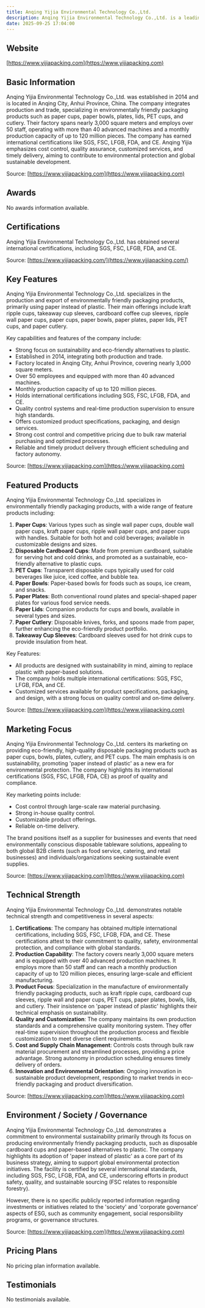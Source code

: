 ```yaml
---
title: Anqing Yijia Environmental Technology Co.,Ltd.
description: Anqing Yijia Environmental Technology Co.,Ltd. is a leading manufacturer focused on environmentally friendly packaging products, including kraft ripple cups, takeaway cup sleeves, paper lids, PET cups, and other disposable tableware. Founded in 2014 and based in Anqing, China, the company is committed to innovation, sustainability, and high-quality standards, serving global clients with certified eco-friendly solutions.
date: 2025-09-25 17:04:00
---
```


## Website

[https://www.yijiapacking.com](https://www.yijiapacking.com)

## Basic Information

Anqing Yijia Environmental Technology Co.,Ltd. was established in 2014 and is located in Anqing City, Anhui Province, China. The company integrates production and trade, specializing in environmentally friendly packaging products such as paper cups, paper bowls, plates, lids, PET cups, and cutlery. Their factory spans nearly 3,000 square meters and employs over 50 staff, operating with more than 40 advanced machines and a monthly production capacity of up to 120 million pieces. The company has earned international certifications like SGS, FSC, LFGB, FDA, and CE. Anqing Yijia emphasizes cost control, quality assurance, customized services, and timely delivery, aiming to contribute to environmental protection and global sustainable development.

Source: [https://www.yijiapacking.com](https://www.yijiapacking.com)

## Awards

No awards information available.

## Certifications

Anqing Yijia Environmental Technology Co.,Ltd. has obtained several international certifications, including SGS, FSC, LFGB, FDA, and CE.

Source: [https://www.yijiapacking.com/](https://www.yijiapacking.com/)

## Key Features

Anqing Yijia Environmental Technology Co.,Ltd. specializes in the production and export of environmentally friendly packaging products, primarily using paper instead of plastic. Their main offerings include kraft ripple cups, takeaway cup sleeves, cardboard coffee cup sleeves, ripple wall paper cups, paper cups, paper bowls, paper plates, paper lids, PET cups, and paper cutlery.

Key capabilities and features of the company include:

- Strong focus on sustainability and eco-friendly alternatives to plastic.
- Established in 2014, integrating both production and trade.
- Factory located in Anqing City, Anhui Province, covering nearly 3,000 square meters.
- Over 50 employees and equipped with more than 40 advanced machines.
- Monthly production capacity of up to 120 million pieces.
- Holds international certifications including SGS, FSC, LFGB, FDA, and CE.
- Quality control systems and real-time production supervision to ensure high standards.
- Offers customized product specifications, packaging, and design services.
- Strong cost control and competitive pricing due to bulk raw material purchasing and optimized processes.
- Reliable and timely product delivery through efficient scheduling and factory autonomy.

Source: [https://www.yijiapacking.com](https://www.yijiapacking.com)

## Featured Products

Anqing Yijia Environmental Technology Co.,Ltd. specializes in environmentally friendly packaging products, with a wide range of feature products including:

1. **Paper Cups**: Various types such as single wall paper cups, double wall paper cups, kraft paper cups, ripple wall paper cups, and paper cups with handles. Suitable for both hot and cold beverages; available in customizable designs and sizes.
2. **Disposable Cardboard Cups**: Made from premium cardboard, suitable for serving hot and cold drinks, and promoted as a sustainable, eco-friendly alternative to plastic cups.
3. **PET Cups**: Transparent disposable cups typically used for cold beverages like juice, iced coffee, and bubble tea.
4. **Paper Bowls**: Paper-based bowls for foods such as soups, ice cream, and snacks.
5. **Paper Plates**: Both conventional round plates and special-shaped paper plates for various food service needs.
6. **Paper Lids**: Companion products for cups and bowls, available in several types and sizes.
7. **Paper Cutlery**: Disposable knives, forks, and spoons made from paper, further enhancing the eco-friendly product portfolio.
8. **Takeaway Cup Sleeves**: Cardboard sleeves used for hot drink cups to provide insulation from heat.

Key Features:

- All products are designed with sustainability in mind, aiming to replace plastic with paper-based solutions.
- The company holds multiple international certifications: SGS, FSC, LFGB, FDA, and CE.
- Customized services available for product specifications, packaging, and design, with a strong focus on quality control and on-time delivery.

Source: [https://www.yijiapacking.com](https://www.yijiapacking.com)

## Marketing Focus

Anqing Yijia Environmental Technology Co.,Ltd. centers its marketing on providing eco-friendly, high-quality disposable packaging products such as paper cups, bowls, plates, cutlery, and PET cups. The main emphasis is on sustainability, promoting 'paper instead of plastic' as a new era for environmental protection. The company highlights its international certifications (SGS, FSC, LFGB, FDA, CE) as proof of quality and compliance.

Key marketing points include:

- Cost control through large-scale raw material purchasing.
- Strong in-house quality control.
- Customizable product offerings.
- Reliable on-time delivery.

The brand positions itself as a supplier for businesses and events that need environmentally conscious disposable tableware solutions, appealing to both global B2B clients (such as food service, catering, and retail businesses) and individuals/organizations seeking sustainable event supplies.

Source: [https://www.yijiapacking.com](https://www.yijiapacking.com)

## Technical Strength

Anqing Yijia Environmental Technology Co.,Ltd. demonstrates notable technical strength and competitiveness in several aspects:

1. **Certifications**: The company has obtained multiple international certifications, including SGS, FSC, LFGB, FDA, and CE. These certifications attest to their commitment to quality, safety, environmental protection, and compliance with global standards.
2. **Production Capability**: The factory covers nearly 3,000 square meters and is equipped with over 40 advanced production machines. It employs more than 50 staff and can reach a monthly production capacity of up to 120 million pieces, ensuring large-scale and efficient manufacturing.
3. **Product Focus**: Specialization in the manufacture of environmentally friendly packaging products, such as kraft ripple cups, cardboard cup sleeves, ripple wall and paper cups, PET cups, paper plates, bowls, lids, and cutlery. Their insistence on 'paper instead of plastic' highlights their technical emphasis on sustainability.
4. **Quality and Customization**: The company maintains its own production standards and a comprehensive quality monitoring system. They offer real-time supervision throughout the production process and flexible customization to meet diverse client requirements.
5. **Cost and Supply Chain Management**: Controls costs through bulk raw material procurement and streamlined processes, providing a price advantage. Strong autonomy in production scheduling ensures timely delivery of orders.
6. **Innovation and Environmental Orientation**: Ongoing innovation in sustainable product development, responding to market trends in eco-friendly packaging and product diversification.

Source: [https://www.yijiapacking.com](https://www.yijiapacking.com)

## Environment / Society / Governance

Anqing Yijia Environmental Technology Co.,Ltd. demonstrates a commitment to environmental sustainability primarily through its focus on producing environmentally friendly packaging products, such as disposable cardboard cups and paper-based alternatives to plastic. The company highlights its adoption of 'paper instead of plastic' as a core part of its business strategy, aiming to support global environmental protection initiatives. The facility is certified by several international standards, including SGS, FSC, LFGB, FDA, and CE, underscoring efforts in product safety, quality, and sustainable sourcing (FSC relates to responsible forestry).

However, there is no specific publicly reported information regarding investments or initiatives related to the 'society' and 'corporate governance' aspects of ESG, such as community engagement, social responsibility programs, or governance structures.

Source: [https://www.yijiapacking.com](https://www.yijiapacking.com)

## Pricing Plans

No pricing plan information available.

## Testimonials

No testimonials available.